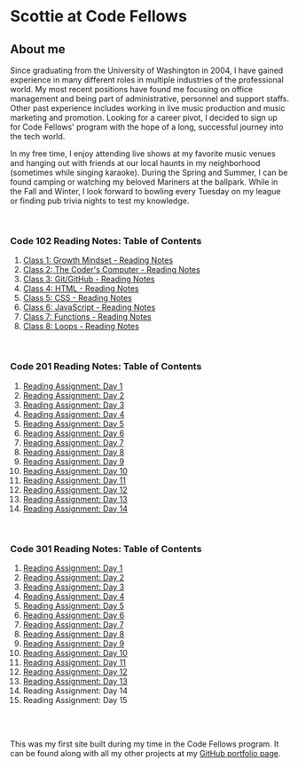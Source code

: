 # Scottie at Code Fellows

## About me

Since graduating from the University of Washington in 2004, I have gained experience in many different roles in multiple industries of the professional world. My most recent positions have found me focusing on office management and being part of administrative, personnel and support staffs. Other past experience includes working in live music production and music marketing and promotion. Looking for a career pivot, I decided to sign up for Code Fellows' program with the hope of a long, successful journey into the tech world.

In my free time, I enjoy attending live shows at my favorite music venues and hanging out with friends at our local haunts in my neighborhood (sometimes while singing karaoke). During the Spring and Summer, I can be found camping or watching my beloved Mariners at the ballpark. While in the Fall and Winter, I look forward to bowling every Tuesday on my league or finding pub trivia nights to test my knowledge.

<br/>

### Code 102 Reading Notes: Table of Contents
1. [Class 1: Growth Mindset - Reading Notes](class1.md)
2. [Class 2: The Coder's Computer - Reading Notes](class2.md)
3. [Class 3: Git/GitHub - Reading Notes](class3.md)
4. [Class 4: HTML - Reading Notes](class4.md)
5. [Class 5: CSS - Reading Notes](class5.md)
6. [Class 6: JavaScript - Reading Notes](class6.md)
7. [Class 7: Functions - Reading Notes](class7.md)
8. [Class 8: Loops - Reading Notes](class8.md)

<br/>

### Code 201 Reading Notes: Table of Contents
1. [Reading Assignment: Day 1](201-class-01.md)
2. [Reading Assignment: Day 2](201-class-02.md)
3. [Reading Assignment: Day 3](201-class-03.md)
4. [Reading Assignment: Day 4](201-class-04.md)
5. [Reading Assignment: Day 5](201-class-05.md)
6. [Reading Assignment: Day 6](201-class-06.md)
7. [Reading Assignment: Day 7](201-class-07.md)
8. [Reading Assignment: Day 8](201-class-08.md)
9. [Reading Assignment: Day 9](201-class-09.md)
10. [Reading Assignment: Day 10](201-class-10.md)
11. [Reading Assignment: Day 11](201-class-11.md)
12. [Reading Assignment: Day 12](201-class-12.md)
13. [Reading Assignment: Day 13](201-class-13.md)
14. [Reading Assignment: Day 14](201-class-14.md)

<br/>

### Code 301 Reading Notes: Table of Contents
1. [Reading Assignment: Day 1](301-class-01.md)
2. [Reading Assignment: Day 2](301-class-02.md)
3. [Reading Assignment: Day 3](301-class-03.md)
4. [Reading Assignment: Day 4](301-class-04.md)
5. [Reading Assignment: Day 5](301-class-05.md)
6. [Reading Assignment: Day 6](301-class-06.md)
7. [Reading Assignment: Day 7](301-class-07.md)
8. [Reading Assignment: Day 8](301-class-08.md)
9. [Reading Assignment: Day 9](301-class-09.md)
10. [Reading Assignment: Day 10](301-class-10.md)
11. [Reading Assignment: Day 11](301-class-11.md)
12. [Reading Assignment: Day 12](301-class-12.md)
13. [Reading Assignment: Day 13](301-class-13.md)
14. Reading Assignment: Day 14
15. Reading Assignment: Day 15

<br/><br/>

This was my first site built during my time in the Code Fellows program. It can be found along with all my other projects at my [GitHub portfolio page](https://github.com/Scottie-Houghton/).
